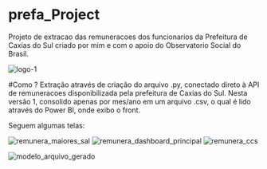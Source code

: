 
# prefa_Project
Projeto de extracao das remuneracoes dos funcionarios da Prefeitura de Caxias do Sul criado por mim e com o apoio do Observatorio Social do Brasil.

![logo-1](https://user-images.githubusercontent.com/36780203/124398507-67fda200-dcec-11eb-9c6a-803bd3f71201.png)

#Como ?
Extração através de criação do arquivo .py, conectado direto à API de remuneracoes disponibilizada pela prefeitura de Caxias do Sul.
Nesta versão 1, consolido apenas por mes/ano em um arquivo .csv, o qual é lido através do Power BI, onde exibo o front.

Seguem algumas telas:

![remunera_maiores_sal](https://user-images.githubusercontent.com/36780203/124389725-d3c91600-dcbe-11eb-8db7-fa506d677cf7.JPG)
![remunera_dashboard_principal](https://user-images.githubusercontent.com/36780203/124389728-d62b7000-dcbe-11eb-839c-0f829d27a100.JPG)
![remunera_ccs](https://user-images.githubusercontent.com/36780203/124389731-d75c9d00-dcbe-11eb-83a7-e1bf2073ae15.jpg)

![modelo_arquivo_gerado](https://user-images.githubusercontent.com/36780203/124398482-48ff1000-dcec-11eb-9761-376e75c65932.png)

